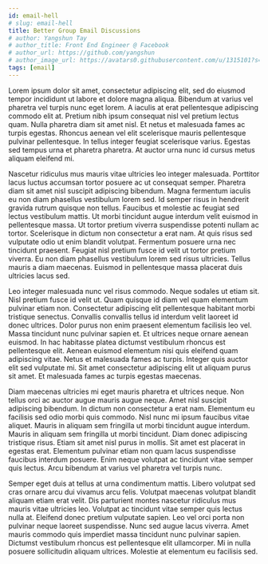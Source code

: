 ```yaml
---
id: email-hell
# slug: email-hell
title: Better Group Email Discussions
# author: Yangshun Tay
# author_title: Front End Engineer @ Facebook
# author_url: https://github.com/yangshun
# author_image_url: https://avatars0.githubusercontent.com/u/1315101?s=400&v=4
tags: [email]
---
```


Lorem ipsum dolor sit amet, consectetur adipiscing elit, sed do eiusmod tempor incididunt ut labore et dolore magna aliqua. Bibendum at varius vel pharetra vel turpis nunc eget lorem. A iaculis at erat pellentesque adipiscing commodo elit at. Pretium nibh ipsum consequat nisl vel pretium lectus quam. <!--truncate--> Nulla pharetra diam sit amet nisl. Et netus et malesuada fames ac turpis egestas. Rhoncus aenean vel elit scelerisque mauris pellentesque pulvinar pellentesque. In tellus integer feugiat scelerisque varius. Egestas sed tempus urna et pharetra pharetra. At auctor urna nunc id cursus metus aliquam eleifend mi.

Nascetur ridiculus mus mauris vitae ultricies leo integer malesuada. Porttitor lacus luctus accumsan tortor posuere ac ut consequat semper. Pharetra diam sit amet nisl suscipit adipiscing bibendum. Magna fermentum iaculis eu non diam phasellus vestibulum lorem sed. Id semper risus in hendrerit gravida rutrum quisque non tellus. Faucibus et molestie ac feugiat sed lectus vestibulum mattis. Ut morbi tincidunt augue interdum velit euismod in pellentesque massa. Ut tortor pretium viverra suspendisse potenti nullam ac tortor. Scelerisque in dictum non consectetur a erat nam. At quis risus sed vulputate odio ut enim blandit volutpat. Fermentum posuere urna nec tincidunt praesent. Feugiat nisl pretium fusce id velit ut tortor pretium viverra. Eu non diam phasellus vestibulum lorem sed risus ultricies. Tellus mauris a diam maecenas. Euismod in pellentesque massa placerat duis ultricies lacus sed.

Leo integer malesuada nunc vel risus commodo. Neque sodales ut etiam sit. Nisl pretium fusce id velit ut. Quam quisque id diam vel quam elementum pulvinar etiam non. Consectetur adipiscing elit pellentesque habitant morbi tristique senectus. Convallis convallis tellus id interdum velit laoreet id donec ultrices. Dolor purus non enim praesent elementum facilisis leo vel. Massa tincidunt nunc pulvinar sapien et. Et ultrices neque ornare aenean euismod. In hac habitasse platea dictumst vestibulum rhoncus est pellentesque elit. Aenean euismod elementum nisi quis eleifend quam adipiscing vitae. Netus et malesuada fames ac turpis. Integer quis auctor elit sed vulputate mi. Sit amet consectetur adipiscing elit ut aliquam purus sit amet. Et malesuada fames ac turpis egestas maecenas.

Diam maecenas ultricies mi eget mauris pharetra et ultrices neque. Non tellus orci ac auctor augue mauris augue neque. Amet nisl suscipit adipiscing bibendum. In dictum non consectetur a erat nam. Elementum eu facilisis sed odio morbi quis commodo. Nisl nunc mi ipsum faucibus vitae aliquet. Mauris in aliquam sem fringilla ut morbi tincidunt augue interdum. Mauris in aliquam sem fringilla ut morbi tincidunt. Diam donec adipiscing tristique risus. Etiam sit amet nisl purus in mollis. Sit amet est placerat in egestas erat. Elementum pulvinar etiam non quam lacus suspendisse faucibus interdum posuere. Enim neque volutpat ac tincidunt vitae semper quis lectus. Arcu bibendum at varius vel pharetra vel turpis nunc.

Semper eget duis at tellus at urna condimentum mattis. Libero volutpat sed cras ornare arcu dui vivamus arcu felis. Volutpat maecenas volutpat blandit aliquam etiam erat velit. Dis parturient montes nascetur ridiculus mus mauris vitae ultricies leo. Volutpat ac tincidunt vitae semper quis lectus nulla at. Eleifend donec pretium vulputate sapien. Leo vel orci porta non pulvinar neque laoreet suspendisse. Nunc sed augue lacus viverra. Amet mauris commodo quis imperdiet massa tincidunt nunc pulvinar sapien. Dictumst vestibulum rhoncus est pellentesque elit ullamcorper. Mi in nulla posuere sollicitudin aliquam ultrices. Molestie at elementum eu facilisis sed.
